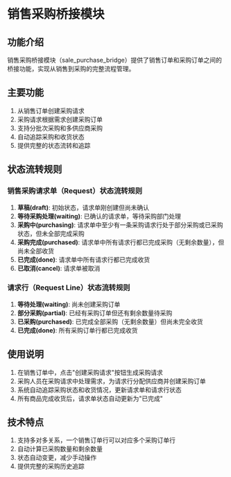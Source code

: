 # 销售采购桥接模块

## 功能介绍

销售采购桥接模块（sale_purchase_bridge）提供了销售订单和采购订单之间的桥接功能，实现从销售到采购的完整流程管理。

## 主要功能

1. 从销售订单创建采购请求
2. 采购请求根据需求创建采购订单
3. 支持分批次采购和多供应商采购
4. 自动追踪采购和收货状态
5. 提供完整的状态流转和追踪

## 状态流转规则

### 销售采购请求单（Request）状态流转规则

1. **草稿(draft)**: 初始状态，请求单刚创建但尚未确认
2. **等待采购处理(waiting)**: 已确认的请求单，等待采购部门处理
3. **采购中(purchasing)**: 请求单中至少有一条采购请求行处于部分采购或已采购状态，但未全部完成采购
4. **采购完成(purchased)**: 请求单中所有请求行都已完成采购（无剩余数量），但尚未全部收货
5. **已完成(done)**: 请求单中所有请求行都已完成收货
6. **已取消(cancel)**: 请求单被取消

### 请求行（Request Line）状态流转规则

1. **等待处理(waiting)**: 尚未创建采购订单
2. **部分采购(partial)**: 已经有采购订单但还有剩余数量待采购
3. **已采购(purchased)**: 已完成全部采购（无剩余数量）但尚未完全收货
4. **已完成(done)**: 所有采购订单行都已完成收货

## 使用说明

1. 在销售订单中，点击"创建采购请求"按钮生成采购请求
2. 采购人员在采购请求中处理需求，为请求行分配供应商并创建采购订单
3. 系统自动追踪采购状态和收货情况，更新请求单和请求行状态
4. 所有商品完成收货后，请求单状态自动更新为"已完成"

## 技术特点

1. 支持多对多关系，一个销售订单行可以对应多个采购订单行
2. 自动计算已采购数量和剩余数量
3. 状态自动变更，减少手动操作
4. 提供完整的采购历史追踪 